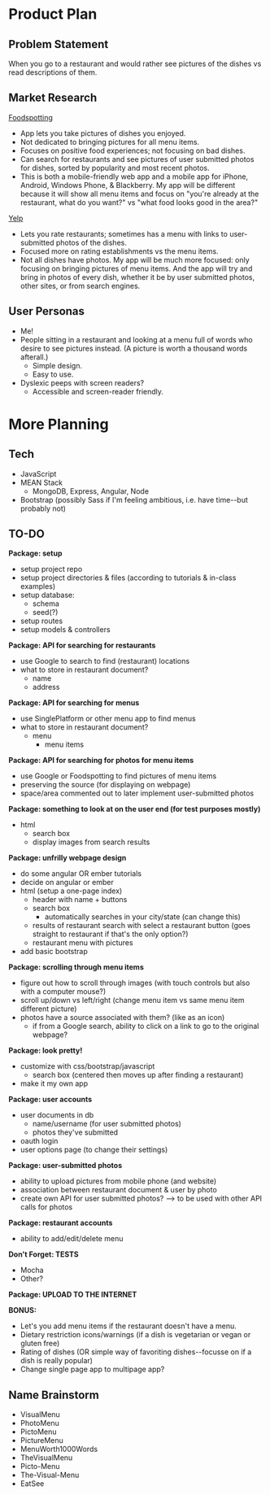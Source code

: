 # Product Plan

## Problem Statement
When you go to a restaurant and would rather see pictures of the dishes vs read descriptions of them.

## Market Research
[Foodspotting](http://www.foodspotting.com/)
  - App lets you take pictures of dishes you enjoyed.
  - Not dedicated to bringing pictures for all menu items.
  - Focuses on positive food experiences; not focusing on bad dishes.
  - Can search for restaurants and see pictures of user submitted photos for dishes, sorted by popularity and most recent photos.
  - This is both a mobile-friendly web app and a mobile app for iPhone, Android, Windows Phone, & Blackberry.
My app will be different because it will show all menu items and focus on "you're already at the restaurant, what do you want?" vs "what food looks good in the area?"

[Yelp](http://www.yelp.com/)
  - Lets you rate restaurants; sometimes has a menu with links to user-submitted photos of the dishes.
  - Focused more on rating establishments vs the menu items.
  - Not all dishes have photos.
My app will be much more focused: only focusing on bringing pictures of menu items. And the app will try and bring in photos of every dish, whether it be by user submitted photos, other sites, or from search engines.

## User Personas
- Me!
- People sitting in a restaurant and looking at a menu full of words who desire to see pictures instead. (A picture is worth a thousand words afterall.)
  - Simple design.
  - Easy to use.
- Dyslexic peeps with screen readers?
  - Accessible and screen-reader friendly.

# More Planning

## Tech
- JavaScript
- MEAN Stack
  - MongoDB, Express, Angular, Node
- Bootstrap (possibly Sass if I'm feeling ambitious, i.e. have time--but probably not)

## TO-DO

**Package: setup**
  - setup project repo
  - setup project directories & files (according to tutorials & in-class examples)
  - setup database:
    - schema
    - seed(?)
  - setup routes
  - setup models & controllers

**Package: API for searching for restaurants**
  - use Google to search to find (restaurant) locations
  - what to store in restaurant document?
    - name
    - address

**Package: API for searching for menus**
  - use SinglePlatform or other menu app to find menus
  - what to store in restaurant document?
    - menu
      - menu items

**Package: API for searching for photos for menu items**
  - use Google or Foodspotting to find pictures of menu items
  - preserving the source (for displaying on webpage)
  - space/area commented out to later implement user-submitted photos

**Package: something to look at on the user end (for test purposes mostly)**
  - html
    - search box
    - display images from search results

**Package: unfrilly webpage design**
  - do some angular OR ember tutorials
  - decide on angular or ember
  - html (setup a one-page index)
    - header with name + buttons
    - search box
      - automatically searches in your city/state (can change this)
    - results of restaurant search with select a restaurant button (goes straight to restaurant if that's the only option?)
    - restaurant menu with pictures
  - add basic bootstrap

**Package: scrolling through menu items**
  - figure out how to scroll through images (with touch controls but also with a computer mouse?)
  - scroll up/down vs left/right (change menu item vs same menu item different picture)
  - photos have a source associated with them? (like as an icon)
    - if from a Google search, ability to click on a link to go to the original webpage?

**Package: look pretty!**
  - customize with css/bootstrap/javascript
    - search box (centered then moves up after finding a restaurant)
  - make it my own app

**Package: user accounts**
  - user documents in db
    - name/username (for user submitted photos)
    - photos they've submitted
  - oauth login
  - user options page (to change their settings)

**Package: user-submitted photos**
  - ability to upload pictures from mobile phone (and website)
  - association between restaurant document & user by photo
  - create own API for user submitted photos? --> to be used with other API calls for photos

**Package: restaurant accounts**
  - ability to add/edit/delete menu

**Don't Forget: TESTS**
  - Mocha
  - Other?

**Package: UPLOAD TO THE INTERNET**

**BONUS:**
  - Let's you add menu items if the restaurant doesn't have a menu.
  - Dietary restriction icons/warnings (if a dish is vegetarian or vegan or gluten free)
  - Rating of dishes (OR simple way of favoriting dishes--focusse on if a dish is really popular)
  - Change single page app to multipage app?

## Name Brainstorm
- VisualMenu
- PhotoMenu
- PictoMenu
- PictureMenu
- MenuWorth1000Words
- TheVisualMenu
- Picto-Menu
- The-Visual-Menu
- EatSee
